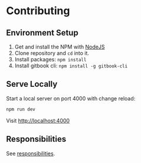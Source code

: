 # Contributing

## Environment Setup

1. Get and install the NPM with [NodeJS](https://nodejs.org/)
2. Clone repository and ```cd``` into it.
3. Install packages: ```npm install```
4. Install gitbook cli: ```npm install -g gitbook-cli```

## Serve Locally

Start a local server on port 4000 with change reload:
```bash
npm run dev
```

Visit [http://localhost:4000](http://localhost:4000)

## Responsibilities

See [responsibilities](https://github.com/NativeForms/framework-src/blob/master/CONTRIBUTING.md#responsibilities).